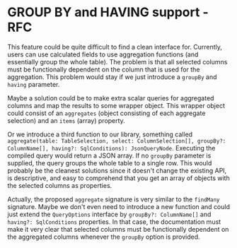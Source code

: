 # GROUP BY and HAVING support - RFC

This feature could be quite difficult to find a clean interface for. Currently, users can use calculated fields to use aggregation functions (and essentially group the whole table). The problem is that all selected columns must be functionally dependent on the column that is used for the aggregation. This problem would stay if we just introduce a `groupBy` and `having` parameter. 

Maybe a solution could be to make extra scalar queries for aggregated columns and map the results to some wrapper object. This wrapper object could consist of an `aggregates` (object consisting of each aggregate selection) and an `items` (array) property.

Or we introduce a third function to our library, something called `aggregate(table: TableSelection, select: ColumnSelection[], groupBy?: ColumnName[], having?: SqlConditions): JsonQueryNode`. Executing the compiled query would return a JSON array. If no `groupBy` parameter is supplied, the query groups the whole table to a single row. This would probably be the cleanest solutions since it doesn't change the existing API, is descriptive, and easy to comprehend that you get an array of objects with the selected columns as properties.

Actually, the proposed `aggregate` signature is very similar to the `findMany` signature. Maybe we don't even need to introduce a new function and could just extend the `QueryOptions` interface by `groupBy?: ColumnName[]` and `having?: SqlConditions` properties. In that case, the documentation must make it very clear that selected columns must be functionally dependent on the aggregated columns whenever the `groupBy` option is provided.